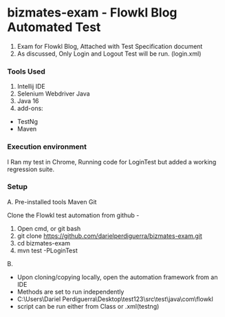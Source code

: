 # bizmates-exam - Flowkl Blog Automated Test
1. Exam for Flowkl Blog, Attached with Test Specification document
2. As discussed, Only Login and Logout Test will be run. (login.xml)

### Tools Used
1. Intellij IDE
2. Selenium Webdriver Java
3. Java 16
4. add-ons:
- TestNg
- Maven

### Execution environment
I Ran my test in Chrome, Running code for LoginTest but added a working regression suite.

### Setup
A. 
Pre-installed tools
Maven 
Git

Clone the Flowkl test automation from github - 
1. Open cmd, or git bash
2. git clone https://github.com/darielperdiguerra/bizmates-exam.git
3. cd bizmates-exam
4. mvn test -PLoginTest

B.
- Upon cloning/copying locally, open the automation framework from an IDE
- Methods are set to run independently
- C:\Users\Dariel Perdiguerra\Desktop\test123\src\test\java\com\flowkl
- script can be run either from Class or .xml(testng)

